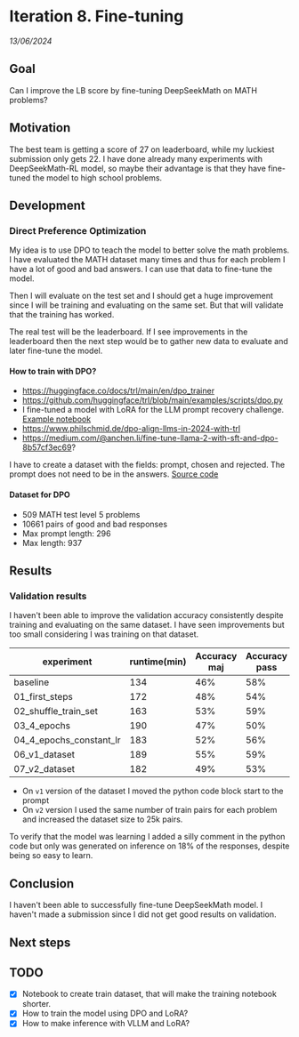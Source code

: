 # Iteration 8. Fine-tuning

_13/06/2024_

## Goal

Can I improve the LB score by fine-tuning DeepSeekMath on MATH problems?

## Motivation

The best team is getting a score of 27 on leaderboard, while my luckiest submission only gets 22.
I have done already many experiments with DeepSeekMath-RL model, so maybe their advantage is that they
have fine-tuned the model to high school problems.

## Development

### Direct Preference Optimization

My idea is to use DPO to teach the model to better solve the math problems. I have evaluated the MATH
dataset many times and thus for each problem I have a lot of good and bad answers. I can use that
data to fine-tune the model.

Then I will evaluate on the test set and I should get a huge improvement since I will be training
and evaluating on the same set. But that will validate that the training has worked.

The real test will be the leaderboard. If I see improvements in the leaderboard then the next step
would be to gather new data to evaluate and later fine-tune the model.

#### How to train with DPO?

- <https://huggingface.co/docs/trl/main/en/dpo_trainer>
- <https://github.com/huggingface/trl/blob/main/examples/scripts/dpo.py>
- I fine-tuned a model with LoRA for the LLM prompt recovery challenge. [Example notebook](https://github.com/ironbar/prompt_recovery/blob/main/notebooks/014_fine-tune_mistral_v2.ipynb)
- <https://www.philschmid.de/dpo-align-llms-in-2024-with-trl>
- <https://medium.com/@anchen.li/fine-tune-llama-2-with-sft-and-dpo-8b57cf3ec69>?

I have to create a dataset with the fields: prompt, chosen and rejected. The prompt does not need to
be in the answers. [Source code](https://github.com/huggingface/trl/blob/f5168fdbaf9cbf6a3f1bdc64dc44b9db3a9ae333/trl/trainer/dpo_trainer.py#L678)

#### Dataset for DPO

- 509 MATH test level 5 problems
- 10661 pairs of good and bad responses
- Max prompt length: 296
- Max length: 937

## Results

### Validation results

I haven't been able to improve the validation accuracy consistently despite training and evaluating
on the same dataset. I have seen improvements but too small considering I was training on that dataset.

| experiment              | runtime(min) | Accuracy maj | Accuracy pass |
|-------------------------|--------------|--------------|---------------|
| baseline                | 134          | 46%          | 58%           |
| 01_first_steps          | 172          | 48%          | 54%           |
| 02_shuffle_train_set    | 163          | 53%          | 59%           |
| 03_4_epochs             | 190          | 47%          | 50%           |
| 04_4_epochs_constant_lr | 183          | 52%          | 56%           |
| 06_v1_dataset           | 189          | 55%          | 59%           |
| 07_v2_dataset           | 182          | 49%          | 53%           |

- On `v1` version of the dataset I moved the python code block start to the prompt
- On `v2` version I used the same number of train pairs for each problem and increased the dataset size to 25k pairs.

To verify that the model was learning I added a silly comment in the python code but only was generated
on inference on 18% of the responses, despite being so easy to learn.

## Conclusion

I haven't been able to successfully fine-tune DeepSeekMath model. I haven't made a submission since
I did not get good results on validation.

## Next steps

## TODO

- [x] Notebook to create train dataset, that will make the training notebook shorter.
- [x] How to train the model using DPO and LoRA?
- [x] How to make inference with VLLM and LoRA?
